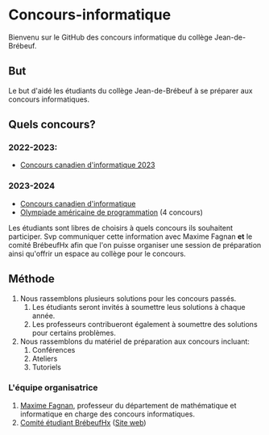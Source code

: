 # Concours-informatique
Bienvenu sur le GitHub des concours informatique du collège Jean-de-Brébeuf.

## But
Le but d'aidé les étudiants du collège Jean-de-Brébeuf à se préparer aux concours informatiques.

## Quels concours?
### 2022-2023:
* [Concours canadien d'informatique 2023][CCI 2023]
### 2023-2024
* [Concours canadien d'informatique][CCI]
* [Olympiade américaine de programmation][USACO] (4 concours)

Les étudiants sont libres de choisirs à quels concours ils souhaitent participer. Svp communiquer cette information avec Maxime Fagnan **et** le comité BrébeufHx afin que l'on puisse organiser une session de préparation ainsi qu'offrir un espace au collège pour le concours.

## Méthode
1. Nous rassemblons plusieurs solutions pour les concours passés.  
    1. Les étudiants seront invités à soumettre leus solutions à chaque année.  
    2. Les professeurs contribueront également à soumettre des solutions pour certains problèmes.  
2. Nous rassemblons du matériel de préparation aux concours incluant:
    1. Conférences
    2. Ateliers
    3. Tutoriels

### L'équipe organisatrice
1. [Maxime Fagnan](mailto:maxime.fagnan@brebeuf.qc.ca), professeur du département de mathématique et informatique en charge des concours informatiques.  
2. [Comité étudiant BrébeufHx](mailto:support@brebeufhackathon.com) ([Site web](https://www.brebeufhackathon.com/)) 

[CCI]: https://cemc.uwaterloo.ca/contests/ccc-cco-f.html
[CCI 2023]: https://cemc.uwaterloo.ca/contests/computing/past_ccc_contests/2023/index-f.html
[USACO]: http://www.usaco.org/index.php?page=contests
